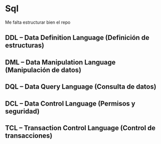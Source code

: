 # Sql
Me falta estructurar bien el repo

## DDL – Data Definition Language (Definición de estructuras)

## DML – Data Manipulation Language (Manipulación de datos)

## DQL – Data Query Language (Consulta de datos)

## DCL – Data Control Language (Permisos y seguridad)

## TCL – Transaction Control Language (Control de transacciones)